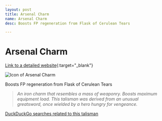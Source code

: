 ```yaml
---
layout: post
title: Arsenal Charm
name: Arsenal Charm
desc: Boosts FP regeneration from Flask of Cerulean Tears

---
```

# Arsenal Charm
[Link to a detailed website](https://eldenring.wiki.fextralife.com/Arsenal+Charm){:target="_blank"}

![Icon of Arsenal Charm](https://eldenring.wiki.fextralife.com/file/Elden-Ring/arsenal_charm_talisman_elden_ring_wiki_guide_200px.png)

Boosts FP regeneration from Flask of Cerulean Tears

>*An iron charm that resembles a mass of weaponry. Boosts maximum equipment load. This talisman was derived from an unusual greatsword, once wielded by a hero hungry for vengeance.*

[DuckDuckGo searches related to this talisman]({{site.baseurl}}/searches/ArsenalCharm)



